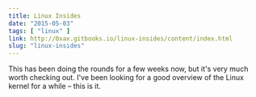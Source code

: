 ```yaml
---
title: Linux Insides
date: "2015-05-03"
tags: [ "linux" ]
link: http://0xax.gitbooks.io/linux-insides/content/index.html
slug: "linux-insides"
---
```


This has been doing the rounds for a few weeks now, but it's very much worth checking out. I've been looking for a good overview of the Linux kernel for a while – this is it.
